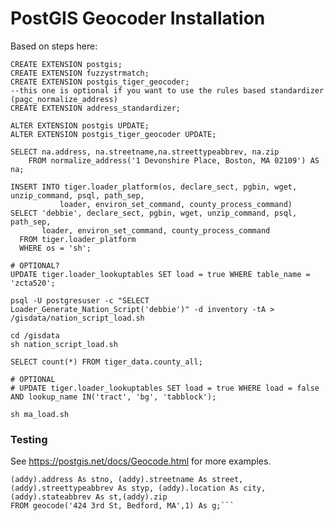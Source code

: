 # PostGIS Geocoder Installation

Based on steps here:

```
CREATE EXTENSION postgis;
CREATE EXTENSION fuzzystrmatch;
CREATE EXTENSION postgis_tiger_geocoder;
--this one is optional if you want to use the rules based standardizer (pagc_normalize_address)
CREATE EXTENSION address_standardizer;

ALTER EXTENSION postgis UPDATE;
ALTER EXTENSION postgis_tiger_geocoder UPDATE;
```

```
SELECT na.address, na.streetname,na.streettypeabbrev, na.zip
	FROM normalize_address('1 Devonshire Place, Boston, MA 02109') AS na;
```

```
INSERT INTO tiger.loader_platform(os, declare_sect, pgbin, wget, unzip_command, psql, path_sep,
		   loader, environ_set_command, county_process_command)
SELECT 'debbie', declare_sect, pgbin, wget, unzip_command, psql, path_sep,
	   loader, environ_set_command, county_process_command
  FROM tiger.loader_platform
  WHERE os = 'sh';
```

```
# OPTIONAL?
UPDATE tiger.loader_lookuptables SET load = true WHERE table_name = 'zcta520';
```

```
psql -U postgresuser -c "SELECT Loader_Generate_Nation_Script('debbie')" -d inventory -tA > /gisdata/nation_script_load.sh
```

```
cd /gisdata
sh nation_script_load.sh
```

```
SELECT count(*) FROM tiger_data.county_all;
```

```
# OPTIONAL
# UPDATE tiger.loader_lookuptables SET load = true WHERE load = false AND lookup_name IN('tract', 'bg', 'tabblock');
```

```
sh ma_load.sh
```

### Testing
See https://postgis.net/docs/Geocode.html for more examples.

```SELECT g.rating, ST_AsText(ST_SnapToGrid(g.geomout,0.00001)) As wktlonlat,
(addy).address As stno, (addy).streetname As street,
(addy).streettypeabbrev As styp, (addy).location As city, (addy).stateabbrev As st,(addy).zip
FROM geocode('424 3rd St, Bedford, MA',1) As g;```

